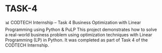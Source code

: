 # TASK-4
📊 CODTECH Internship – Task 4 Business Optimization with Linear Programming using Python &amp; PuLP This project demonstrates how to solve a real-world business problem using optimization techniques with Linear Programming (LP) in Python. It was completed as part of Task 4 of the CODTECH Internship.
